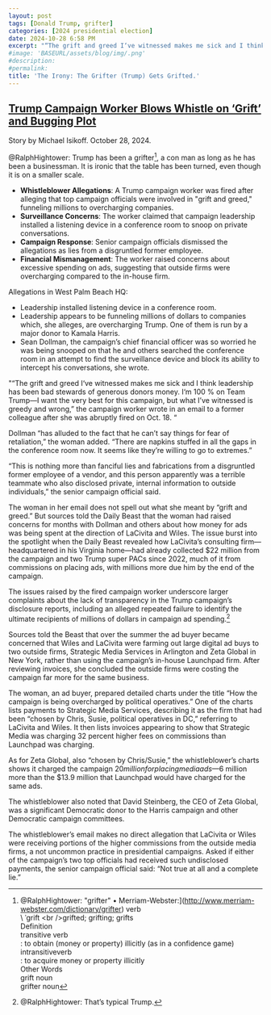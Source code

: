 ```yaml
---
layout: post
tags: [Donald Trump, grifter]
categories: [2024 presidential election]
date: 2024-10-28 6:58 PM
excerpt: "“The grift and greed I‘ve witnessed makes me sick and I think leadership has been bad stewards of generous donors money. I‘m 100 % on Team Trump—I want the very best for this campaign, but what I’ve witnessed is greedy and wrong.” – anonymous campaign whistleblower"
#image: 'BASEURL/assets/blog/img/.png'
#description:
#permalink:
title: 'The Irony: The Grifter (Trump) Gets Grifted.'
---
```



## [Trump Campaign Worker Blows Whistle on ‘Grift’ and Bugging Plot](https://www.thedailybeast.com/donald-trump-campaign-worker-blows-whistle-on-grift-and-bugging-plot-in-bombshell-email/)

Story by Michael Isikoff. October 28, 2024.

@RalphHightower: Trump has been a grifter[^11], a con man as long as he has been a businessman. It is ironic that the table has been turned, even though it is on a smaller scale. 

[^11]: @RalphHightower: "grifter" • Merriam-Webster:](http://www.merriam-webster.com/dictionary/grifter) verb<br />\ ˈgrift  \<br />grift​ed; grift​ing; grifts<br />Definition<br />transitive ​verb<br />: to obtain (money or property) illicitly (as in a confidence game)<br />intransitive ​verb<br />: to acquire money or property illicitly<br />Other Words<br />grift noun<br />grift​er noun

- **Whistleblower Allegations**: A Trump campaign worker was fired after alleging that top campaign officials were involved in "grift and greed," funneling millions to overcharging companies.
- **Surveillance Concerns**: The worker claimed that campaign leadership installed a listening device in a conference room to snoop on private conversations.
- **Campaign Response**: Senior campaign officials dismissed the allegations as lies from a disgruntled former employee.
- **Financial Mismanagement**: The worker raised concerns about excessive spending on ads, suggesting that outside firms were overcharging compared to the in-house firm.

Allegations in West Palm Beach HQ:

- Leadership installed listening device in a conference room. 
- Leadership appears to be funneling millions of dollars to companies which, she alleges, are overcharging Trump. One of them is run by a major donor to Kamala Harris.
- Sean Dollman, the campaign’s chief financial officer was so worried he was being snooped on that he and others searched the conference room in an attempt to find the surveillance device and block its ability to intercept his conversations, she wrote.

"“The grift and greed I‘ve witnessed makes me sick and I think leadership has been bad stewards of generous donors money. I‘m 100 % on Team Trump—I want the very best for this campaign, but what I’ve witnessed is greedy and wrong,” the campaign worker wrote in an email to a former colleague after she was abruptly fired on Oct. 18. “

Dollman “has alluded to the fact that he can’t say things for fear of retaliation,” the woman added. “There are napkins stuffed in all the gaps in the conference room now. It seems like they’re willing to go to extremes.”

“This is nothing more than fanciful lies and fabrications from a disgruntled former employee of a vendor, and this person apparently was a terrible teammate who also disclosed private, internal information to outside individuals,” the senior campaign official said.

The woman in her email does not spell out what she meant by “grift and greed.” But sources told the Daily Beast that the woman had raised concerns for months with Dollman and others about how money for ads was being spent at the direction of LaCivita and Wiles. The issue burst into the spotlight when the Daily Beast revealed how LaCivita’s consulting firm—headquartered in his Virginia home—had already collected $22 million from the campaign and two Trump super PACs since 2022, much of it from commissions on placing ads, with millions more due him by the end of the campaign.

The issues raised by the fired campaign worker underscore larger complaints about the lack of transparency in the Trump campaign’s disclosure reports, including an alleged repeated failure to identify the ultimate recipients of millions of dollars in campaign ad spending.[^21]

[^21]: @RalphHightower: That’s typical Trump. 

Sources told the Beast that over the summer the ad buyer became concerned that Wiles and LaCivita were farming out large digital ad buys to two outside firms, Strategic Media Services in Arlington and Zeta Global in New York, rather than using the campaign’s in-house Launchpad firm. After reviewing invoices, she concluded the outside firms were costing the campaign far more for the same business.

The woman, an ad buyer, prepared detailed charts under the title “How the campaign is being overcharged by political operatives.” One of the charts lists payments to Strategic Media Services, describing it as the firm that had been “chosen by Chris, Susie, political operatives in DC,” referring to LaCivita and Wiles. It then lists invoices appearing to show that Strategic Media was charging 32 percent higher fees on commissions than Launchpad was charging.

As for Zeta Global, also “chosen by Chris/Susie,” the whistleblower’s charts shows it charged the campaign $20 million for placing media ads—$6 million more than the $13.9 million that Launchpad would have charged for the same ads.

The whistleblower also noted that David Steinberg, the CEO of Zeta Global, was a significant Democratic donor to the Harris campaign and other Democratic campaign committees.

The whistleblower’s email makes no direct allegation that LaCivita or Wiles were receiving portions of the higher commissions from the outside media firms, a not uncommon practice in presidential campaigns. Asked if either of the campaign’s two top officials had received such undisclosed payments, the senior campaign official said: “Not true at all and a complete lie.”
